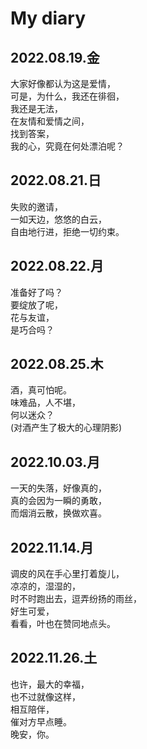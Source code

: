 # My diary

## 2022.08.19.金

大家好像都认为这是爱情，  
可是，为什么，我还在徘徊，  
我还是无法，  
在友情和爱情之间，  
找到答案，  
我的心，究竟在何处漂泊呢？

## 2022.08.21.日

失败的邀请，  
一如天边，悠悠的白云，  
自由地行进，拒绝一切约束。

## 2022.08.22.月

准备好了吗？  
要绽放了呢，  
花与友谊，  
是巧合吗？

## 2022.08.25.木

酒，真可怕呢。  
味难品，人不堪，  
何以迷众？  
(对酒产生了极大的心理阴影)

## 2022.10.03.月

一天的失落，好像真的，  
真的会因为一瞬的勇敢，  
而烟消云散，换做欢喜。

## 2022.11.14.月

调皮的风在手心里打着旋儿，  
凉凉的，湿湿的，  
时不时跑出去，逗弄纷扬的雨丝，  
好生可爱，  
看看，叶也在赞同地点头。

## 2022.11.26.土

也许，最大的幸福，  
也不过就像这样，  
相互陪伴，  
催对方早点睡。  
晚安，你。
